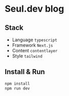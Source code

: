 # Seul.dev blog

## Stack

- Language `typescript`
- Framework `Next.js`
- Content `contentlayer`
- Style `tailwind`

## Install & Run

```bash
npm install
npm run dev
```
